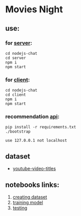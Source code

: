# Movies Night
## use:
### for [server](http://127.0.0.1:5000/):
    cd nodejs-chat
    cd server
    npm i
    npm start
    
### for [client](http://127.0.0.1:3000/):
    cd nodejs-chat
    cd client
    npm i
    npm start
### recommendation [api](http://127.0.0.1:6000/category/): 
    pip install -r requirements.txt 
    ./bootstrap
```use 127.0.0.1 not localhost```

## dataset
- [youtube-video-titles](https://www.kaggle.com/pushpaksaraf/youtube-video-titles)

## notebooks links:
1. [creating dataset](https://www.kaggle.com/pushpaksaraf/creating-ytdataset/)
2. [training model](https://www.kaggle.com/pushpaksaraf/youtube2/)
3. [testing](https://www.kaggle.com/pushpaksaraf/youtube-lstm-model-testing)
